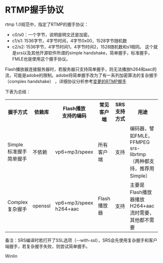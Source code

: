 # RTMP握手协议

rtmp 1.0规范中，指定了RTMP的握手协议：
* c0/s0：一个字节，说明是明文还是加密。
* c1/s1: 1536字节，4字节时间，4字节0x00，1528字节随机数
* c2/s2: 1536字节，4字节时间1，4字节时间2，1528随机数和s1相同。
这个就是srs以及其他开源软件所谓的simple handshake，简单握手，标准握手，FMLE也是使用这个握手协议。

Flash播放器连接服务器时，若服务器只支持简单握手，则无法播放h264和aac的流，可能是adobe的限制。adobe将简单握手改为了有一系列加密算法的复杂握手（complex handshake） ，详细协议分析参考[变更的RTMP握手](http://blog.csdn.net/win_lin/article/details/13006803)

下表为总结：

<table>
<tr>
<th>握手方式</th>
<th>依赖库</th>
<th>Flash播放<br/>支持的编码</th>
<th>常见客户端</th>
<th>SRS支持方式</th>
<th>用途</th>
</tr>
<tr>
<td>Simple<br/>标准握手<br/>简单握手</td>
<td>不依赖</td>
<td>vp6+mp3/speex</td>
<td>所有客户端</td>
<td>支持</td>
<td>编码器，譬如FMLE，FFMPEG<br/>srs-librtmp（两种都支持，推荐用Simple）</td>
</tr>
<tr>
<td>Complex<br/>复杂握手</td>
<td>openssl</td>
<td>vp6+mp3/speex<br/>h264+aac</td>
<td>Flash播放器</td>
<td>支持</td>
<td>主要是Flash播放器播放H264+aac流时需要，<br/>其他都不需要</td>
</tr>
</table>

备注：SRS编译时若打开了SSL选项（--with-ssl），SRS会先使用复杂握手和客户端握手，若复杂握手失败，则尝试简单握手。

Winlin